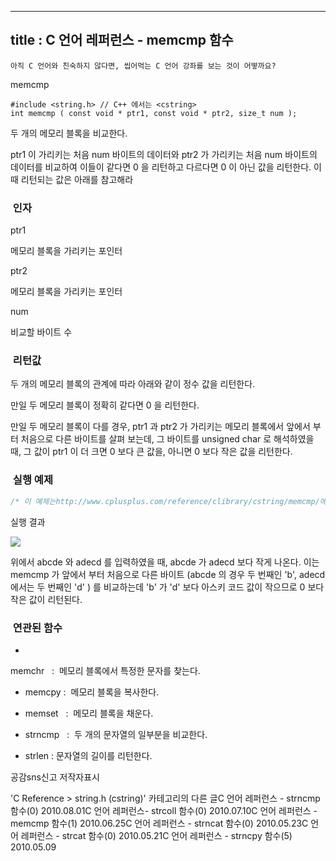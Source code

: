 ----------------
title : C 언어 레퍼런스 - memcmp 함수
--------------



```warning
아직 C 언어와 친숙하지 않다면, 씹어먹는 C 언어 강좌를 보는 것이 어떻까요?
```


memcmp




```info
#include <string.h> // C++ 에서는 <cstring>
int memcmp ( const void * ptr1, const void * ptr2, size_t num );
```


두 개의 메모리 블록을 비교한다.

ptr1 이 가리키는 처음 num 바이트의 데이터와 ptr2 가 가리키는 처음 num 바이트의 데이터를 비교하여 이들이 같다면 0 을 리턴하고 다르다면 0 이 아닌 값을 리턴한다. 이 때 리턴되는 값은 아래를 참고해라 



###  인자




ptr1

메모리 블록을 가리키는 포인터 

ptr2


메모리 블록을 가리키는 포인터

num


비교할 바이트 수



###  리턴값




두 개의 메모리 블록의 관계에 따라 아래와 같이 정수 값을 리턴한다.

만일 두 메모리 블록이 정확히 같다면 0 을 리턴한다.

만일 두 메모리 블록이 다를 경우, ptr1 과 ptr2 가 가리키는 메모리 블록에서 앞에서 부터 처음으로 다른 바이트를 살펴 보는데, 그 바이트를 unsigned char 로 해석하였을 때, 그 값이 ptr1 이 더 크면 0 보다 큰 값을, 아니면 0 보다 작은 값을 리턴한다. 



###  실행 예제




```cpp
/* 이 예제는http://www.cplusplus.com/reference/clibrary/cstring/memcmp/에서 가져왔습니다.참고로 아래의 예제는 단어를 순서대로 배열하는데 요긴하게 이용될 수 있습니다. (예: 사전) */#include <stdio.h>#include <string.h>int main (){    char str1[256];    char str2[256];    int n;    size_t len1, len2;    printf ("Enter a sentence: ");     gets(str1);    printf ("Enter another sentence: ");     gets(str2);    len1=strlen(str1);    len2=strlen(str2);    n=memcmp ( str1, str2, len1>len2?len1:len2 );    if (n>0)    {        printf ("'%s' is greater than '%s'.\n",str1,str2);    }    else if (n<0)     {        printf ("'%s' is less than '%s'.\n",str1,str2);    }    else     {        printf ("'%s' is the same as '%s'.\n",str1,str2);    }    return 0;}
```


실행 결과


![](http://img1.daumcdn.net/thumb/R1920x0/?fname=http%3A%2F%2Fcfile4.uf.tistory.com%2Fimage%2F161811194C24B767A228D0)



위에서 abcde 와 adecd 를 입력하였을 때, abcde 가 adecd 보다 작게 나온다. 이는 memcmp 가 앞에서 부터 처음으로 다른 바이트 (abcde 의 경우 두 번째인 'b', adecd 에서는 두 번째인 'd' ) 를 비교하는데 'b' 가 'd' 보다 아스키 코드 값이 작으므로 0 보다 작은 값이 리턴된다. 



###  연관된 함수





* 
memchr
  :  메모리 블록에서 특정한 문자를 찾는다. 



* memcpy
 :  메모리 블록을 복사한다. 



* memset
  :  메모리 블록을 채운다. 

* strncmp
  :  두 개의 문자열의 일부분을 비교한다.

* strlen
 : 문자열의 길이를 리턴한다. 







공감sns신고
저작자표시

'C Reference > string.h (cstring)' 카테고리의 다른 글C 언어 레퍼런스 - strncmp 함수(0)
2010.08.01C 언어 레퍼런스- strcoll 함수(0)
2010.07.10C 언어 레퍼런스 - memcmp 함수(1)
2010.06.25C 언어 레퍼런스 - strncat 함수(0)
2010.05.23C 언어 레퍼런스 - strcat 함수(0)
2010.05.21C 언어 레퍼런스 - strncpy 함수(5)
2010.05.09

